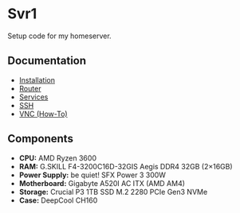 # Svr1

Setup code for my homeserver.

## Documentation

- [Installation](docs/installation.md)
- [Router](docs/router.md)
- [Services](docs/services.md)
- [SSH](docs/ssh.md)
- [VNC (How-To)](docs/howto/vnc.md)

## Components

- **CPU:** AMD Ryzen 3600
- **RAM:** G.SKILL F4-3200C16D-32GIS Aegis DDR4 32GB (2×16GB)
- **Power Supply:** be quiet! SFX Power 3 300W
- **Motherboard:** Gigabyte A520I AC ITX (AMD AM4)
- **Storage:** Crucial P3 1TB SSD M.2 2280 PCIe Gen3 NVMe
- **Case:** DeepCool CH160
